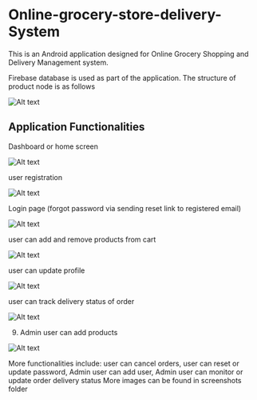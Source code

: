 # Online-grocery-store-delivery-System

This is an Android application designed for Online Grocery Shopping and Delivery Management system.

Firebase database is used as part of the application. The structure of product node is as follows

![Alt text](https://github.com/rahulpr22/Online-grocery-store-delivery-System/blob/master/screenshots/productData%20firebase.PNG?raw=true "Optional Title")



Application Functionalities
-------------------------------------

Dashboard or home screen

![Alt text](https://github.com/rahulpr22/Online-grocery-store-delivery-System/blob/master/screenshots/dashboard.PNG?raw=true "User Registration page")


user registration 

![Alt text](https://github.com/rahulpr22/Online-grocery-store-delivery-System/blob/master/screenshots/registration%20page.PNG?raw=true "User Registration page")

Login page (forgot password via sending reset link to registered email)

![Alt text](https://github.com/rahulpr22/Online-grocery-store-delivery-System/blob/master/screenshots/loginpage.PNG?raw=true "Login page")


user can add and remove products from cart 

![Alt text](https://github.com/rahulpr22/Online-grocery-store-delivery-System/blob/master/screenshots/cart.PNG?raw=true "Cart")


user can update profile

![Alt text](https://github.com/rahulpr22/Online-grocery-store-delivery-System/blob/master/screenshots/profile%20page.PNG?raw=true "Profile Page")

user can track delivery status of order

![Alt text](https://github.com/rahulpr22/Online-grocery-store-delivery-System/blob/master/screenshots/ordertrack%20(or)%20orderstatus%20page.PNG?raw=true "Order Track")


9. Admin user can add products

![Alt text](https://github.com/rahulpr22/Online-grocery-store-delivery-System/blob/master/screenshots/Adminaddproductexample.PNG?raw=true "Add product")




More functionalities include: user can cancel orders, user can reset or update password, Admin user can add user, Admin user can monitor or update order delivery status 
More images can be found in screenshots folder 
